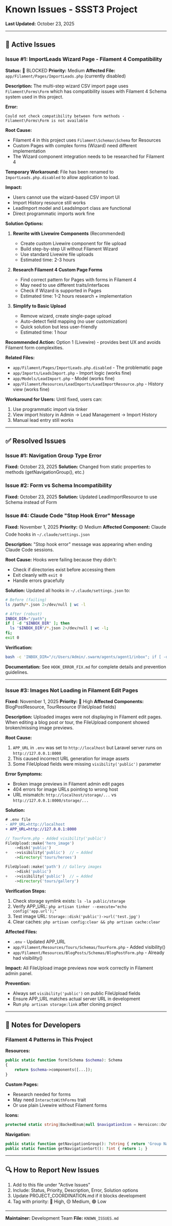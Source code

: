 # Known Issues - SSST3 Project

**Last Updated:** October 23, 2025

---

## 🐛 Active Issues

### Issue #1: ImportLeads Wizard Page - Filament 4 Compatibility

**Status:** 🔴 BLOCKED
**Priority:** Medium
**Affected File:** `app/Filament/Pages/ImportLeads.php` (currently disabled)

**Description:**
The multi-step wizard CSV import page uses `Filament\Forms\Form` which has compatibility issues with Filament 4 Schema system used in this project.

**Error:**
```
Could not check compatibility between form methods - Filament\Forms\Form is not available
```

**Root Cause:**
- Filament 4 in this project uses `Filament\Schemas\Schema` for Resources
- Custom Pages with complex forms (Wizard) need different implementation
- The Wizard component integration needs to be researched for Filament 4

**Temporary Workaround:**
File has been renamed to `ImportLeads.php.disabled` to allow application to load.

**Impact:**
- Users cannot use the wizard-based CSV import UI
- Import History resource still works
- LeadImport model and LeadsImport class are functional
- Direct programmatic imports work fine

**Solution Options:**

1. **Rewrite with Livewire Components** (Recommended)
   - Create custom Livewire component for file upload
   - Build step-by-step UI without Filament Wizard
   - Use standard Livewire file uploads
   - Estimated time: 2-3 hours

2. **Research Filament 4 Custom Page Forms**
   - Find correct pattern for Pages with forms in Filament 4
   - May need to use different traits/interfaces
   - Check if Wizard is supported in Pages
   - Estimated time: 1-2 hours research + implementation

3. **Simplify to Basic Upload**
   - Remove wizard, create single-page upload
   - Auto-detect field mapping (no user customization)
   - Quick solution but less user-friendly
   - Estimated time: 1 hour

**Recommended Action:**
Option 1 (Livewire) - provides best UX and avoids Filament form complexities.

**Related Files:**
- `app/Filament/Pages/ImportLeads.php.disabled` - The problematic page
- `app/Imports/LeadsImport.php` - Import logic (works fine)
- `app/Models/LeadImport.php` - Model (works fine)
- `app/Filament/Resources/LeadImports/LeadImportResource.php` - History view (works fine)

**Workaround for Users:**
Until fixed, users can:
1. Use programmatic import via tinker
2. View import history in Admin → Lead Management → Import History
3. Manual lead entry still works

---

## ✅ Resolved Issues

### Issue #1: Navigation Group Type Error
**Fixed:** October 23, 2025
**Solution:** Changed from static properties to methods (getNavigationGroup(), etc.)

### Issue #2: Form vs Schema Incompatibility
**Fixed:** October 23, 2025
**Solution:** Updated LeadImportResource to use Schema instead of Form

### Issue #4: Claude Code "Stop Hook Error" Message
**Fixed:** November 1, 2025
**Priority:** 🟡 Medium
**Affected Component:** Claude Code hooks in `~/.claude/settings.json`

**Description:**
"Stop hook error" message was appearing when ending Claude Code sessions.

**Root Cause:**
Hooks were failing because they didn't:
- Check if directories exist before accessing them
- Exit cleanly with `exit 0`
- Handle errors gracefully

**Solution:**
Updated all hooks in `~/.claude/settings.json` to:
```bash
# Before (failing)
ls /path/*.json 2>/dev/null | wc -l

# After (robust)
INBOX_DIR="/path";
if [ -d "$INBOX_DIR" ]; then
  ls "$INBOX_DIR"/*.json 2>/dev/null | wc -l;
fi;
exit 0
```

**Verification:**
```bash
bash -c 'INBOX_DIR="/c/Users/Admin/.swarm/agents/agent1/inbox"; if [ -d "$INBOX_DIR" ]; then task_count=$(ls "$INBOX_DIR"/*.json 2>/dev/null | wc -l); if [ "$task_count" -gt 0 ]; then echo "OK"; fi; fi; exit 0'
```

**Documentation:** See `HOOK_ERROR_FIX.md` for complete details and prevention guidelines.

---

### Issue #3: Images Not Loading in Filament Edit Pages
**Fixed:** November 1, 2025
**Priority:** 🔴 High
**Affected Components:** BlogPostResource, TourResource (FileUpload fields)

**Description:**
Uploaded images were not displaying in Filament edit pages. When editing a blog post or tour, the FileUpload component showed broken/missing image previews.

**Root Cause:**
1. `APP_URL` in `.env` was set to `http://localhost` but Laravel server runs on `http://127.0.0.1:8000`
2. This caused incorrect URL generation for image assets
3. Some FileUpload fields were missing `visibility('public')` parameter

**Error Symptoms:**
- Broken image previews in Filament admin edit pages
- 404 errors for image URLs pointing to wrong host
- URL mismatch: `http://localhost/storage/...` vs `http://127.0.0.1:8000/storage/...`

**Solution:**
```diff
# .env file
- APP_URL=http://localhost
+ APP_URL=http://127.0.0.1:8000
```

```php
// TourForm.php - Added visibility('public')
FileUpload::make('hero_image')
    ->disk('public')
+   ->visibility('public')  // ← Added
    ->directory('tours/heroes')

FileUpload::make('path') // Gallery images
    ->disk('public')
+   ->visibility('public')  // ← Added
    ->directory('tours/gallery')
```

**Verification Steps:**
1. Check storage symlink exists: `ls -la public/storage`
2. Verify APP_URL: `php artisan tinker --execute="echo config('app.url');"`
3. Test image URL: `Storage::disk('public')->url('test.jpg')`
4. Clear caches: `php artisan config:clear && php artisan cache:clear`

**Affected Files:**
- `.env` - Updated APP_URL
- `app/Filament/Resources/Tours/Schemas/TourForm.php` - Added visibility()
- `app/Filament/Resources/BlogPosts/Schemas/BlogPostForm.php` - Already had visibility()

**Impact:**
All FileUpload image previews now work correctly in Filament admin panel.

**Prevention:**
- Always set `visibility('public')` on public FileUpload fields
- Ensure APP_URL matches actual server URL in development
- Run `php artisan storage:link` after cloning project

---

## 📝 Notes for Developers

### Filament 4 Patterns in This Project

**Resources:**
```php
public static function form(Schema $schema): Schema
{
    return $schema->components([...]);
}
```

**Custom Pages:**
- Research needed for forms
- May need `InteractsWithForms` trait
- Or use plain Livewire without Filament forms

**Icons:**
```php
protected static string|BackedEnum|null $navigationIcon = Heroicon::OutlinedIconName;
```

**Navigation:**
```php
public static function getNavigationGroup(): ?string { return 'Group Name'; }
public static function getNavigationSort(): ?int { return 1; }
```

---

## 🔍 How to Report New Issues

1. Add to this file under "Active Issues"
2. Include: Status, Priority, Description, Error, Solution options
3. Update PROJECT_COORDINATION.md if it blocks development
4. Tag with priority: 🔴 High, 🟡 Medium, 🟢 Low

---

**Maintainer:** Development Team
**File:** `KNOWN_ISSUES.md`

